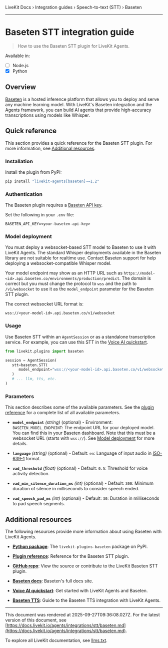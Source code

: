 LiveKit Docs › Integration guides › Speech-to-text (STT) › Baseten

---

# Baseten STT integration guide

> How to use the Baseten STT plugin for LiveKit Agents.

Available in:
- [ ] Node.js
- [x] Python

## Overview

[Baseten](https://www.baseten.co/) is a hosted inference platform that allows you to deploy and serve any machine learning model. With LiveKit's Baseten integration and the Agents framework, you can build AI agents that provide high-accuracy transcriptions using models like Whisper.

## Quick reference

This section provides a quick reference for the Baseten STT plugin. For more information, see [Additional resources](#additional-resources).

### Installation

Install the plugin from PyPI:

```bash
pip install "livekit-agents[baseten]~=1.2"

```

### Authentication

The Baseten plugin requires a [Baseten API key](https://app.baseten.co/settings/api-keys).

Set the following in your `.env` file:

```shell
BASETEN_API_KEY=<your-baseten-api-key>

```

### Model deployment

You must deploy a websocket-based STT model to Baseten to use it with LiveKit Agents. The standard Whisper deployments available in the Baseten library are not suitable for realtime use. Contact Baseten support for help deploying a websocket-compatible Whisper model.

Your model endpoint may show as an HTTP URL such as `https://model-<id>.api.baseten.co/environments/production/predict`. The domain is correct but you must change the protocol to `wss` and the path to `/v1/websocket` to use it as the `model_endpoint` parameter for the Baseten STT plugin.

The correct websocket URL format is:

```
wss://<your-model-id>.api.baseten.co/v1/websocket

```

### Usage

Use Baseten STT within an `AgentSession` or as a standalone transcription service. For example, you can use this STT in the [Voice AI quickstart](https://docs.livekit.io/agents/start/voice-ai.md).

```python
from livekit.plugins import baseten

session = AgentSession(
   stt=baseten.STT(
      model_endpoint="wss://<your-model-id>.api.baseten.co/v1/websocket",
   )
   # ... llm, tts, etc.
)

```

### Parameters

This section describes some of the available parameters. See the [plugin reference](https://docs.livekit.io/reference/python/v1/livekit/plugins/baseten/index.html.md#livekit.plugins.baseten.STT) for a complete list of all available parameters.

- **`model_endpoint`** _(string)_ (optional) - Environment: `BASETEN_MODEL_ENDPOINT`: The endpoint URL for your deployed model. You can find this in your Baseten dashboard. Note that this must be a websocket URL (starts with `wss://`). See [Model deployment](#model-deployment) for more details.

- **`language`** _(string)_ (optional) - Default: `en`: Language of input audio in [ISO-639-1](https://en.wikipedia.org/wiki/List_of_ISO_639_language_codes) format.

- **`vad_threshold`** _(float)_ (optional) - Default: `0.5`: Threshold for voice activity detection.

- **`vad_min_silence_duration_ms`** _(int)_ (optional) - Default: `300`: Minimum duration of silence in milliseconds to consider speech ended.

- **`vad_speech_pad_ms`** _(int)_ (optional) - Default: `30`: Duration in milliseconds to pad speech segments.

## Additional resources

The following resources provide more information about using Baseten with LiveKit Agents.

- **[Python package](https://pypi.org/project/livekit-plugins-baseten/)**: The `livekit-plugins-baseten` package on PyPI.

- **[Plugin reference](https://docs.livekit.io/reference/python/v1/livekit/plugins/baseten/index.html.md#livekit.plugins.baseten.STT)**: Reference for the Baseten STT plugin.

- **[GitHub repo](https://github.com/livekit/agents/tree/main/livekit-plugins/livekit-plugins-baseten)**: View the source or contribute to the LiveKit Baseten STT plugin.

- **[Baseten docs](https://docs.baseten.co/)**: Baseten's full docs site.

- **[Voice AI quickstart](https://docs.livekit.io/agents/start/voice-ai.md)**: Get started with LiveKit Agents and Baseten.

- **[Baseten TTS](https://docs.livekit.io/agents/integrations/tts/baseten.md)**: Guide to the Baseten TTS integration with LiveKit Agents.

---

This document was rendered at 2025-09-27T09:36:08.027Z.
For the latest version of this document, see [https://docs.livekit.io/agents/integrations/stt/baseten.md](https://docs.livekit.io/agents/integrations/stt/baseten.md).

To explore all LiveKit documentation, see [llms.txt](https://docs.livekit.io/llms.txt).